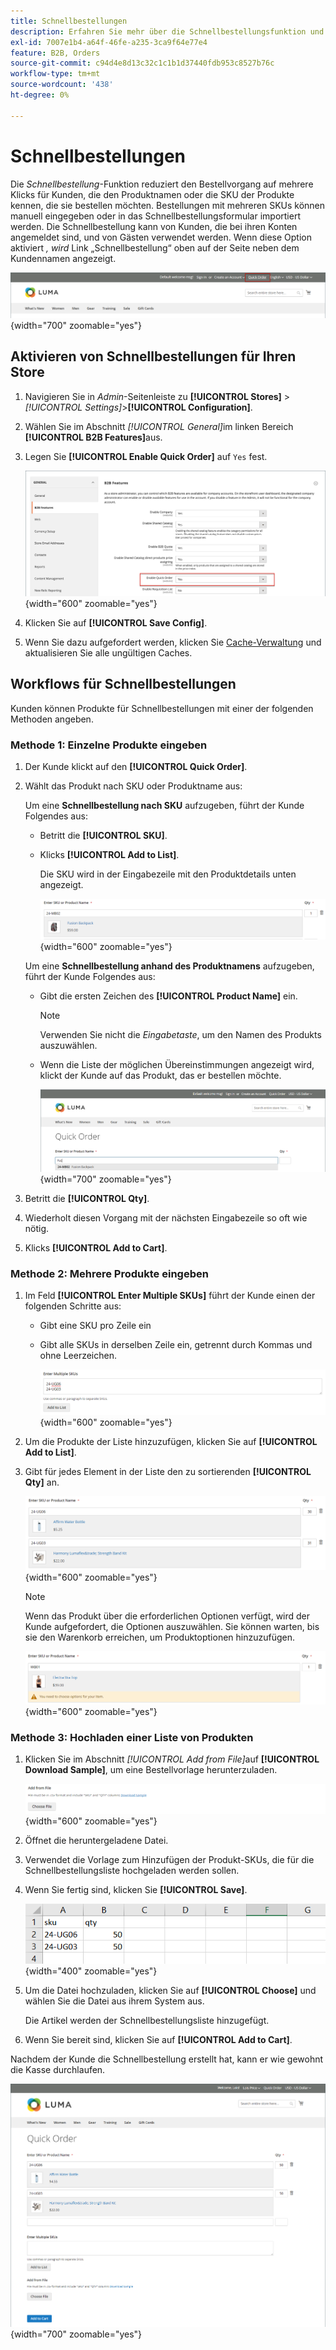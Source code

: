 ```yaml
---
title: Schnellbestellungen
description: Erfahren Sie mehr über die Schnellbestellungsfunktion und deren Aktivierung für Ihre Kunden.
exl-id: 7007e1b4-a64f-46fe-a235-3ca9f64e77e4
feature: B2B, Orders
source-git-commit: c94d4e8d13c32c1c1b1d37440fdb953c8527b76c
workflow-type: tm+mt
source-wordcount: '438'
ht-degree: 0%

---
```


# Schnellbestellungen

Die _Schnellbestellung_-Funktion reduziert den Bestellvorgang auf mehrere Klicks für Kunden, die den Produktnamen oder die SKU der Produkte kennen, die sie bestellen möchten. Bestellungen mit mehreren SKUs können manuell eingegeben oder in das Schnellbestellungsformular importiert werden. Die Schnellbestellung kann von Kunden, die bei ihren Konten angemeldet sind, und von Gästen verwendet werden. Wenn diese Option aktiviert _, wird_ Link „Schnellbestellung“ oben auf der Seite neben dem Kundennamen angezeigt.

![Schnellbestelllink](./assets/quick-order-link.png){width="700" zoomable="yes"}

## Aktivieren von Schnellbestellungen für Ihren Store

1. Navigieren Sie in _Admin_-Seitenleiste zu **[!UICONTROL Stores]** > _[!UICONTROL Settings]_>**[!UICONTROL Configuration]**.

1. Wählen Sie im Abschnitt _[!UICONTROL General]_&#x200B;im linken Bereich **[!UICONTROL B2B Features]**&#x200B;aus.

1. Legen Sie **[!UICONTROL Enable Quick Order]** auf `Yes` fest.

   ![Schnellbestellung aktivieren](./assets/quick-orders-config.png){width="600" zoomable="yes"}

1. Klicken Sie auf **[!UICONTROL Save Config]**.

1. Wenn Sie dazu aufgefordert werden, klicken Sie [Cache-Verwaltung](../systems/cache-management.md) und aktualisieren Sie alle ungültigen Caches.

## Workflows für Schnellbestellungen

Kunden können Produkte für Schnellbestellungen mit einer der folgenden Methoden angeben.

### Methode 1: Einzelne Produkte eingeben

1. Der Kunde klickt auf den **[!UICONTROL Quick Order]**.

1. Wählt das Produkt nach SKU oder Produktname aus:

   Um eine **Schnellbestellung nach SKU** aufzugeben, führt der Kunde Folgendes aus:

   - Betritt die **[!UICONTROL SKU]**.

   - Klicks **[!UICONTROL Add to List]**.

     Die SKU wird in der Eingabezeile mit den Produktdetails unten angezeigt.

     ![Schnellbestellungsdetails](./assets/quick-order-product-detail.png){width="600" zoomable="yes"}

   Um eine **Schnellbestellung anhand des Produktnamens** aufzugeben, führt der Kunde Folgendes aus:

   - Gibt die ersten Zeichen des **[!UICONTROL Product Name]** ein.

     >[!NOTE]
     >
     >Verwenden Sie nicht die _Eingabetaste_, um den Namen des Produkts auszuwählen.

   - Wenn die Liste der möglichen Übereinstimmungen angezeigt wird, klickt der Kunde auf das Produkt, das er bestellen möchte.

     ![Klicken, um Produktname auszuwählen](./assets/quick-order-product-name.png){width="700" zoomable="yes"}

1. Betritt die **[!UICONTROL Qty]**.

1. Wiederholt diesen Vorgang mit der nächsten Eingabezeile so oft wie nötig.

1. Klicks **[!UICONTROL Add to Cart]**.

### Methode 2: Mehrere Produkte eingeben

1. Im Feld **[!UICONTROL Enter Multiple SKUs]** führt der Kunde einen der folgenden Schritte aus:

   - Gibt eine SKU pro Zeile ein

   - Gibt alle SKUs in derselben Zeile ein, getrennt durch Kommas und ohne Leerzeichen.

     ![Geben Sie mehrere SKUs ein](./assets/quick-order-skus.png){width="600" zoomable="yes"}

1. Um die Produkte der Liste hinzuzufügen, klicken Sie auf **[!UICONTROL Add to List]**.

1. Gibt für jedes Element in der Liste den zu sortierenden **[!UICONTROL Qty]** an.

   ![Schnellbestellungsliste](./assets/quick-order-skus-detail.png){width="600" zoomable="yes"}

   >[!NOTE]
   >
   >Wenn das Produkt über die erforderlichen Optionen verfügt, wird der Kunde aufgefordert, die Optionen auszuwählen. Sie können warten, bis sie den Warenkorb erreichen, um Produktoptionen hinzuzufügen.

   ![Optionen auswählen](./assets/quick-order-skus-product-options.png){width="600" zoomable="yes"}

### Methode 3: Hochladen einer Liste von Produkten

1. Klicken Sie im Abschnitt _[!UICONTROL Add from File]_&#x200B;auf **[!UICONTROL Download Sample]**, um eine Bestellvorlage herunterzuladen.

   ![Aus Datei hinzufügen](./assets/quick-order-skus-add-from-file.png){width="600" zoomable="yes"}

1. Öffnet die heruntergeladene Datei.

1. Verwendet die Vorlage zum Hinzufügen der Produkt-SKUs, die für die Schnellbestellungsliste hochgeladen werden sollen.

1. Wenn Sie fertig sind, klicken Sie **[!UICONTROL Save]**.

   ![SKUs zum Hochladen](./assets/quick-order-skus-add-from-file-sample.png){width="400" zoomable="yes"}

1. Um die Datei hochzuladen, klicken Sie auf **[!UICONTROL Choose]** und wählen Sie die Datei aus ihrem System aus.

   Die Artikel werden der Schnellbestellungsliste hinzugefügt.

1. Wenn Sie bereit sind, klicken Sie auf **[!UICONTROL Add to Cart]**.

Nachdem der Kunde die Schnellbestellung erstellt hat, kann er wie gewohnt die Kasse durchlaufen.

![Schnellbestellung](./assets/quick-order-add-to-cart.png){width="700" zoomable="yes"}
